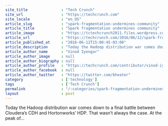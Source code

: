 ```yaml
---
site_title               : "Tech Crunch"
site_url                 : "https://techcrunch.com"
site_locale              : "en_US"
article_slug             : "spark-fragmentation-undermines-community"
article_title            : "Spark fragmentation undermines community"
article_image            : "https://tctechcrunch2011.files.wordpress.com/2016/06/spark-split.png?w=764&h=400&crop=1"
article_url              : "https://techcrunch.com/2016/06/12/spark-fragmentation-undermines-community/"
article_published_at     : "2016-06-12T15:00:45-03:00"
article_description      : "Today the Hadoop distribution war comes down to a final battle between Cloudera’s CDH and Hortonworks’ HDP. That wasn’t always the case. At the peak of..."
article_author_name      : "Vinod Iyengar"
article_author_image     : null
article_author_biography : null
article_author_profile   : "https://techcrunch.com/contributor/vinod-iyengar/"
article_author_facebook  : null
article_author_twitter   : "https://twitter.com/bheater"
category                 : ['technology']
tags                     : ['Tech Crunch']
permalink                : "/:categories/spark-fragmentation-undermines-community/"
layout                   : post
---
```


Today the Hadoop distribution war comes down to a final battle between Cloudera’s CDH and Hortonworks’ HDP. That wasn’t always the case. At the peak of...
